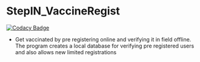 # StepIN_VaccineRegist

[![Codacy Badge](https://api.codacy.com/project/badge/Grade/a1edf2417a2e46699e8245f518c674f4)](https://app.codacy.com/gh/amithsnair11/StepIN_VaccineRegist?utm_source=github.com&utm_medium=referral&utm_content=amithsnair11/StepIN_VaccineRegist&utm_campaign=Badge_Grade_Settings)

* Get vaccinated by pre registering online and verifying it in field offline. 
The program creates a local database for verifying pre registered users and also allows new limited registrations
